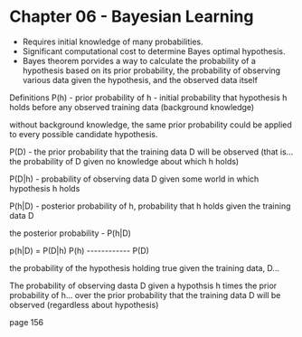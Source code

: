 Chapter 06 - Bayesian Learning
====

* Requires initial knowledge of many probabilities.
* Significant computational cost to determine Bayes optimal hypothesis.
* Bayes theorem porvides a way to calculate the probability of a hypothesis based on its prior probability, the probability of observing various data given the hypothesis, and the observed data itself

Definitions
P(h) - prior probability  of h - initial probability that hypothesis h holds before any observed training data (background knowledge)

without background knowledge, the same prior probability could be applied to every possible candidate hypothesis.

P(D) - the prior probability that the training data D will be observed (that is... the probability of D given no knowledge about which h holds)

P(D|h) - probability of observing data D given some world in which hypothesis h holds

P(h|D) - posterior probability of h, probability that h holds given the training data D

the posterior probability - P(h|D)

p(h|D) = P(D|h) P(h)
        ------------
				   P(D)

the probability of the hypothesis holding true given the training data, D...

The probability of observing dasta D given a hypothsis h times the prior probability of h... over the prior probability that the training data D will be observed (regardless about hypothesis)

page 156
